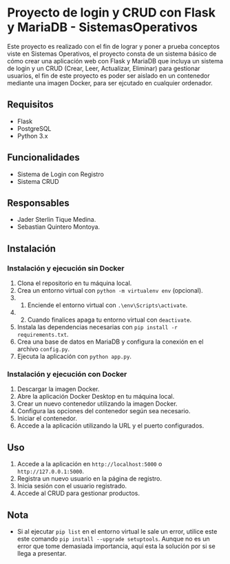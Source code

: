 # Proyecto de login y CRUD con Flask y MariaDB - SistemasOperativos

Este proyecto es realizado con el fin de lograr y poner a prueba conceptos viste en Sistemas Operativos, el proyecto consta de un sistema básico de cómo crear una aplicación web con Flask y MariaDB que incluya un sistema de login y un CRUD (Crear, Leer, Actualizar, Eliminar) para gestionar usuarios, el fin de este proyecto es poder ser aislado en un contenedor mediante una imagen Docker, para ser ejcutado en cualquier ordenador.

## Requisitos

* Flask
* PostgreSQL
* Python 3.x

## Funcionalidades

* Sistema de Login con Registro
* Sistema CRUD 

## Responsables

* Jader Sterlin Tique Medina.
* Sebastian Quintero Montoya.

## Instalación

### Instalación y ejecución sin Docker

1. Clona el repositorio en tu máquina local.
2. Crea un entorno virtual con `python -m virtualenv env` (opcional).
2. 1. Enciende el entorno virtual con `.\env\Scripts\activate`.
2. 2. Cuando finalices apaga tu entorno virtual con `deactivate`.
3. Instala las dependencias necesarias con `pip install -r requirements.txt`.
4. Crea una base de datos en MariaDB y configura la conexión en el archivo `config.py`.
5. Ejecuta la aplicación con `python app.py`.

### Instalación y ejecución con Docker

1. Descargar la imagen Docker.
2. Abre la aplicación Docker Desktop en tu máquina local.
3. Crear un nuevo contenedor utilizando la imagen Docker.
4. Configura las opciones del contenedor según sea necesario. 
5. Iniciar el contenedor.
6. Accede a la aplicación utilizando la URL y el puerto configurados. 


## Uso

1. Accede a la aplicación en `http://localhost:5000` o `http://127.0.0.1:5000`.
2. Registra un nuevo usuario en la página de registro.
3. Inicia sesión con el usuario registrado.
4. Accede al CRUD para gestionar productos.



## Nota

* Si al ejecutar `pip list` en el entorno virtual le sale un error, utilice este este comando `pip install --upgrade setuptools`. Aunque no es un error que tome demasiada importancia, aquí esta la solución por si se llega a presentar.